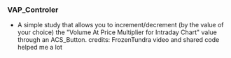 ### VAP_Controler
- A simple study that allows you to increment/decrement (by the value of your choice) the "Volume At Price Multiplier for Intraday Chart" value through an ACS_Button.
credits: FrozenTundra video and shared code helped me a lot
